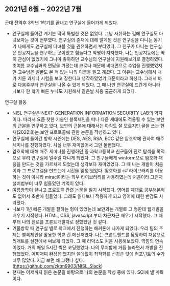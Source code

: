 ## 2021년 6월 ~ 2022년 7월
군대 전역후 3학년 1학기를 끝내고 연구실에 들어가게 되었다.

- 연구실에 들어간 계기는 딱히 특별한 것은 없었다. 그냥 자취하는 김에 연구실도 다녀보자는 것이 전부였다. 연구실의 존재에 대해 알게된 것은 연구실을 다니는 동기가 나에게도 연구실에 다녀볼 것을 권유하면서 부터였다. 그 친구가 다니는 연구실은 인공지능을 연구하는 곳이었고 힘들다고 악명이 자자했다. 나는 인공지능에는 딱히 관심이 없었기에 그나마 좋아하던 교수님의 연구실에 지원해보기로 결정하였다. 초여름 교수님과의 면담을 가졌는데 코로나 때문에 비대면으로 수업을 진행했었지만 교수님은 얼굴도 본 적 없는 나의 이름을 알고 계셨다. 그 이유는 교수님께서 내가 치룬 과제나 시험을 보고 잘한다고 생각하였었기 때문이라고 하셨다. 그래서 바로 다음주부터 연구실을 나올 수 있게 되었다. 그 때 나만 연구실에 드간게 아니라 나보다 한 학기 빠른 누나도 지원해서 같은날 처음 출근하게 되었다.
  
연구실 활동

- NISL 연구실은 NEXT-GENERATION INFORMATION SECURITY LAB의 약자이다. 따라서 요즘 핫한 기술인 블록체인을 떠나 다음 세대에도 적용될 수 있는 보안의 근본을 연구하고 있다. 보안의 근본에 대해서는 아직도 잘 모르지만 글을 쓰는 현재(2022.8)는 보안 프로토콜에 관한 논문을 작성하고 있다.
- 연구실에 들어간 방학 시즌에는 DES, AES, RSA, ECC 같은 암호학에 관하여 매주 세미나를 진행하였다. 사실 너무 재미없어서 그만 둘뻔했다..
- 암호학에 대해 매주 세미나를 진행하던 중 과학고등학교 친구들이 진로 탐색을 목적으로 우리 연구실에 일주일 다니게 되었다. 그 친구들에게 winform으로 암호화 채팅을 만드는 것을 가르치게 되었는데 생각보다 재미있었다. 그 때 나는 개발이 처음이라 그 프로그램을 만드는데 시간을 엄청 썼었다. 암호화를 c# 라이브러리를 이용하는 것이 아니라 miracl이라는 외부 라이브러리를 사용하였는데 처음이라 그런지 설치법부터 너무 힘들었던 기억이 있다.
- 여름방학이 끝나고 프로토콜 관련 논문을 읽기 시작했다. 영어를 제대로 공부해본적도 없어서 초반에 힘들었다. 그래도 읽다보니 적응하게 되고 영어에 대한 반감도 사라졌다. 
- 나보다 1년 빠른 개발을 잘하는 형이 있었는데 보안과는 개별로 그 형한테 웹개발을 배우기 시작했다. HTML, CSS, javascript 부터 차근차근 배우기 시작했다. 그 때부터 나의 진로를 프론트개발자로 정했었던 것 같다.
- 겨울방학 때 연구실 별로 학교에서 진행하는 해커톤에 나가게 되었다. 우리 팀의 주제는 블록체인을 활용한 학교 간 메신저였다. 나는 프론트앤드를 담당하여 처음으로 리액트를 실전에서 써보게 되었다. 그 때 리덕스도 처음 사용해보았다. 막힘의 연속이었다. 거의 매일 5시간 씩은 코딩했었다. 나의 무지함에 거듭 놀라면서 개발을 진행했었다. 어찌저찌 완성은 했지만 쓸데없이 최적화를 신경쓴 탓에 컴포넌트의 수가 너무 많았다. 지금 보면 왜 그랬나 싶다. (https://github.com/zktm9903/NISL_Slack)
- 현재는 이제까지 읽은 논문을 바탕으로 나의 논문을 작성 중에 있다. SCI에 낼 계획이다.